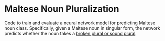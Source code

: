 # Maltese Noun Pluralization

Code to train and evaluate a neural network model for predicting Maltese noun class. Specifically, given a Maltese noun in singular form, the network predicts whether the noun takes a [broken plural or sound plural](https://en.wikipedia.org/wiki/Broken_plural).
